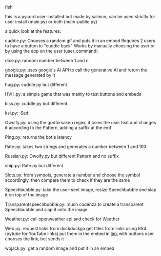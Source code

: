fish

this is a pycord user-installed bot made by salmon, can be used strictly for user install (main.py) or both (main-public.py)

a quick look at the features:

cuddle.py:
Chooses a random gif and puts it in an embed
Requires 2 users
to have a button to "cuddle back"
Works by manually choosing the user or by using the app on the user (user_command)

dice.py:
random number between 1 and n

google.py:
uses google's AI API to call the generative AI and return the message generated by it

hug.py:
cuddle.py but different

HVH.py:
a simple game that was mainly to test buttons and embeds

kiss.py:
cuddle.py but different

ksi.py:
:Sad:

Owoify.py:
using the godforsaken regex, it takes the user text and changes it according to the Pattern, adding a suffix at the end

Ping.py:
returns the bot's latency

Rate.py:
takes two strings and generates a number between 1 and 100

Russian.py:
Owoify.py but different Pattern and no suffix

ship.py:
Rate.py but different

Slots.py:
from symbols, generate a number and choose the symbol accordingly, then compare them to check if they are the same

Speechbubble.py:
take the user-sent image, resize Speechbubble and slap it on top of the image

Transparentspeechbubble.py:
much codenza to create a transparent Speechbubble and slap it onto the image

Weather.py:
call openweather api and check for Weather

Web.py:
request links from duckduckgo
get titles from links using BS4 (pytube for YouTube links)
put them in the embed in [link](actuallink) with buttons
user chooses the link, bot sends it

wojack.py:
get a random image and put it in an embed